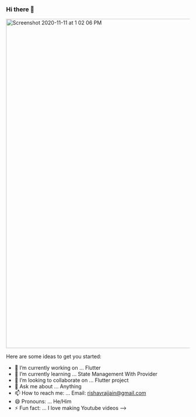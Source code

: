 ### Hi there 👋

<img width="901" alt="Screenshot 2020-11-11 at 1 02 06 PM" src="https://user-images.githubusercontent.com/29782913/98782550-2eef8500-241e-11eb-944a-fbfaea4c2b1d.png">




Here are some ideas to get you started:

- 🔭 I’m currently working on ... Flutter
- 🌱 I’m currently learning ... State Management With Provider
- 👯 I’m looking to collaborate on ... Flutter project
- 💬 Ask me about ... Anything
- 📫 How to reach me: ... Email: rishavrajjain@gmail.com
- 😄 Pronouns: ... He/Him
- ⚡ Fun fact: ... I love making Youtube videos
-->
